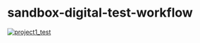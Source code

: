 # sandbox-digital-test-workflow

[![project1_test](https://github.com/cr2product/sandbox-digital-test-workflow/actions/workflows/project1_test.yml/badge.svg)](https://github.com/cr2product/sandbox-digital-test-workflow/actions/workflows/project1_test.yml)
